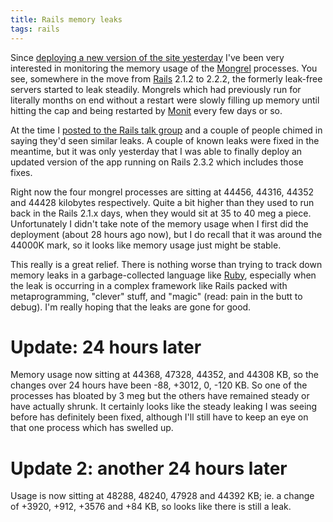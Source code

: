 ```yaml
---
title: Rails memory leaks
tags: rails
---
```


Since [deploying a new version of the site yesterday](/twitter/1) I've been very interested in monitoring the memory usage of the [Mongrel](/wiki/Mongrel) processes. You see, somewhere in the move from [Rails](/wiki/Rails) 2.1.2 to 2.2.2, the formerly leak-free servers started to leak steadily. Mongrels which had previously run for literally months on end without a restart were slowly filling up memory until hitting the cap and being restarted by [Monit](/wiki/Monit) every few days or so.

At the time I [posted to the Rails talk group](http://groups.google.com/group/rubyonrails-talk/browse_thread/thread/1934e8453c17e48c) and a couple of people chimed in saying they'd seen similar leaks. A couple of known leaks were fixed in the meantime, but it was only yesterday that I was able to finally deploy an updated version of the app running on Rails 2.3.2 which includes those fixes.

Right now the four mongrel processes are sitting at 44456, 44316, 44352 and 44428 kilobytes respectively. Quite a bit higher than they used to run back in the Rails 2.1.x days, when they would sit at 35 to 40 meg a piece. Unfortunately I didn't take note of the memory usage when I first did the deployment (about 28 hours ago now), but I do recall that it was around the 44000K mark, so it looks like memory usage just might be stable.

This really is a great relief. There is nothing worse than trying to track down memory leaks in a garbage-collected language like [Ruby](/wiki/Ruby), especially when the leak is occurring in a complex framework like Rails packed with metaprogramming, "clever" stuff, and "magic" (read: pain in the butt to debug). I'm really hoping that the leaks are gone for good.

# Update: 24 hours later

Memory usage now sitting at 44368, 47328, 44352, and 44308 KB, so the changes over 24 hours have been -88, +3012, 0, -120 KB. So one of the processes has bloated by 3 meg but the others have remained steady or have actually shrunk. It certainly looks like the steady leaking I was seeing before has definitely been fixed, although I'll still have to keep an eye on that one process which has swelled up.

# Update 2: another 24 hours later

Usage is now sitting at 48288, 48240, 47928 and 44392 KB; ie. a change of +3920, +912, +3576 and +84 KB, so looks like there is still a leak.
